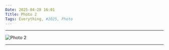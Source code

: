 ```yaml
---
Date: 2025-04-28 16:01
Title: Photo 2
Tags: Everything, #2025, Photo
---
```


---

![Photo 2](https://raw.githubusercontent.com/LUXURYFORMAT/Weblog.lol/refs/heads/main/images/IMG_4313.jpeg "Photo 2")

---
